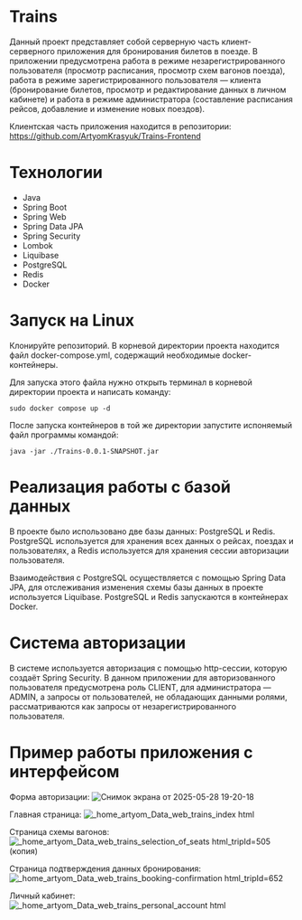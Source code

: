# Trains

Данный проект представляет собой серверную часть клиент-серверного приложения для бронирования билетов в поезде. В приложении предусмотрена работа в режиме незарегистрированного пользователя (просмотр расписания, просмотр схем вагонов поезда),
работа в режиме зарегистрированного пользователя — клиента (бронирование билетов, просмотр и редактирование данных в личном кабинете) и работа в режиме администратора (составление расписания рейсов, добавление и изменение новых поездов).

Клиентская часть приложения находится в репозитории: https://github.com/ArtyomKrasyuk/Trains-Frontend

# Технологии
- Java
- Spring Boot
- Spring Web
- Spring Data JPA
- Spring Security
- Lombok
- Liquibase
- PostgreSQL
- Redis
- Docker

# Запуск на Linux

Клонируйте репозиторий. В корневой директории проекта находится файл docker-compose.yml, содержащий необходимые docker-контейнеры. 

Для запуска этого файла нужно открыть терминал в корневой директории проекта и написать команду: 

`sudo docker compose up -d`

После запуска контейнеров в той же директории запустите испоняемый файл программы командой: 

`java -jar ./Trains-0.0.1-SNAPSHOT.jar`

# Реализация работы с базой данных 

В проекте было использовано две базы данных: PostgreSQL и Redis. PostgreSQL используется для хранения всех данных о рейсах, поездах и пользователях, а Redis используется для хранения сессии авторизации пользователя.

Взаимодействия с PostgreSQL осуществляется с помощью Spring Data JPA, для отслеживания изменения схемы базы данных в проекте используется Liquibase. PostgreSQL и Redis запускаются в контейнерах Docker.

# Система авторизации

В системе используется авторизация с помощью http-сессии, которую создаёт Spring Security. В данном приложении для авторизованного пользователя предусмотрена роль CLIENT, для администратора — ADMIN, а запросы от пользователей, не обладающих
данными ролями, рассматриваются как запросы от незарегистрированного пользователя.

# Пример работы приложения с интерфейсом

Форма авторизации:
![Снимок экрана от 2025-05-28 19-20-18](https://github.com/user-attachments/assets/2ff44059-9279-4e8b-b8fd-7823064d07d9)

Главная страница:
![_home_artyom_Data_web_trains_index html](https://github.com/user-attachments/assets/9985d516-48bc-4033-9261-e341dd59e276)

Страница схемы вагонов:
![_home_artyom_Data_web_trains_selection_of_seats html_tripId=505 (копия)](https://github.com/user-attachments/assets/198c4c02-ed7f-4d0b-aac4-f0d8675c046c)

Страница подтверждения данных бронирования:
![_home_artyom_Data_web_trains_booking-confirmation html_tripId=652](https://github.com/user-attachments/assets/66f7e81f-7d24-462d-b854-c9c70f0c47de)

Личный кабинет:
![_home_artyom_Data_web_trains_personal_account html](https://github.com/user-attachments/assets/7c051365-d026-42ec-ae87-021d343cb1e5)



